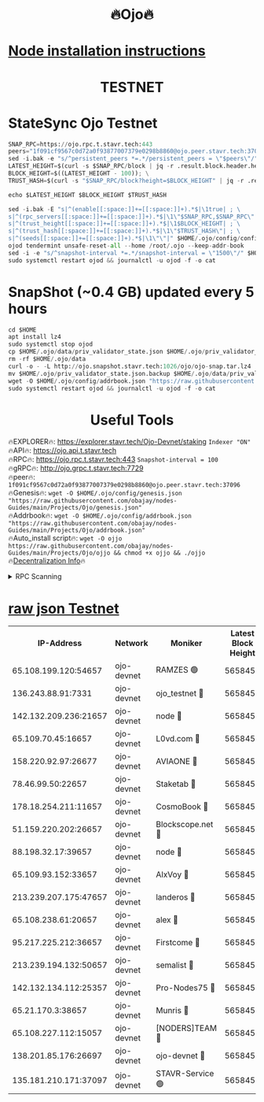 <h1 align="center"> 🔥Ojo🔥</h1>

[Node installation instructions](https://github.com/obajay/nodes-Guides/tree/main/Projects/Ojo)
=

<h1 align="center"> TESTNET</h1>

# StateSync Ojo Testnet
```python
SNAP_RPC=https://ojo.rpc.t.stavr.tech:443
peers="1f091cf9567c0d72a0f93877007379e0298b8860@ojo.peer.stavr.tech:37096"
sed -i.bak -e "s/^persistent_peers *=.*/persistent_peers = \"$peers\"/" $HOME/.ojo/config/config.toml
LATEST_HEIGHT=$(curl -s $SNAP_RPC/block | jq -r .result.block.header.height); \
BLOCK_HEIGHT=$((LATEST_HEIGHT - 100)); \
TRUST_HASH=$(curl -s "$SNAP_RPC/block?height=$BLOCK_HEIGHT" | jq -r .result.block_id.hash)

echo $LATEST_HEIGHT $BLOCK_HEIGHT $TRUST_HASH

sed -i.bak -E "s|^(enable[[:space:]]+=[[:space:]]+).*$|\1true| ; \
s|^(rpc_servers[[:space:]]+=[[:space:]]+).*$|\1\"$SNAP_RPC,$SNAP_RPC\"| ; \
s|^(trust_height[[:space:]]+=[[:space:]]+).*$|\1$BLOCK_HEIGHT| ; \
s|^(trust_hash[[:space:]]+=[[:space:]]+).*$|\1\"$TRUST_HASH\"| ; \
s|^(seeds[[:space:]]+=[[:space:]]+).*$|\1\"\"|" $HOME/.ojo/config/config.toml
ojod tendermint unsafe-reset-all --home /root/.ojo --keep-addr-book
sed -i -e "s/^snapshot-interval *=.*/snapshot-interval = \"1500\"/" $HOME/.ojo/config/app.toml
sudo systemctl restart ojod && journalctl -u ojod -f -o cat
```
# SnapShot (~0.4 GB) updated every 5 hours
```python
cd $HOME
apt install lz4
sudo systemctl stop ojod
cp $HOME/.ojo/data/priv_validator_state.json $HOME/.ojo/priv_validator_state.json.backup
rm -rf $HOME/.ojo/data
curl -o - -L http://ojo.snapshot.stavr.tech:1026/ojo/ojo-snap.tar.lz4 | lz4 -c -d - | tar -x -C $HOME/.ojo --strip-components 2
mv $HOME/.ojo/priv_validator_state.json.backup $HOME/.ojo/data/priv_validator_state.json
wget -O $HOME/.ojo/config/addrbook.json "https://raw.githubusercontent.com/obajay/nodes-Guides/main/Projects/Ojo/addrbook.json"
sudo systemctl restart ojod && journalctl -u ojod -f -o cat
```
 <h1 align="center"> Useful Tools</h1>

🔥EXPLORER🔥:        https://explorer.stavr.tech/Ojo-Devnet/staking        `Indexer "ON"` \
🔥API🔥:                     https://ojo.api.t.stavr.tech \
🔥RPC🔥:                    https://ojo.rpc.t.stavr.tech:443              `Snapshot-interval = 100` \
🔥gRPC🔥:                  http://ojo.grpc.t.stavr.tech:7729 \
🔥peer🔥:                   `1f091cf9567c0d72a0f93877007379e0298b8860@ojo.peer.stavr.tech:37096` \
🔥Genesis🔥:    ```wget -O $HOME/.ojo/config/genesis.json "https://raw.githubusercontent.com/obajay/nodes-Guides/main/Projects/Ojo/genesis.json"``` \
🔥Addrbook🔥:    ```wget -O $HOME/.ojo/config/addrbook.json "https://raw.githubusercontent.com/obajay/nodes-Guides/main/Projects/Ojo/addrbook.json"``` \
🔥Auto_install script🔥: ```wget -O ojjo https://raw.githubusercontent.com/obajay/nodes-Guides/main/Projects/Ojo/ojjo && chmod +x ojjo && ./ojjo``` \
🔥[Decentralization Info](https://github.com/obajay/StateSync-snapshots/tree/main/Projects/Ojo/Decentralization)🔥



<details>
<summary>RPC Scanning</summary>

<h2 align="center"> We scan nodes in real time every 4 hours. And we provide the final result of RPC endpoints.
We cannot influence the operation of these nodes in any way. </h2>


```python
If Voting Power is higher than 0 --> then the Node is a validator of the network and may be subject to attack and be a potential threat to the chain.
```
```python
We marked such validators with a red symbol
```

</details>

[raw json Testnet](https://rpc-check.ojot.stavr.tech/ojot/rpc-ojot-result.json)
=


<table><tr><th>IP-Address</th><th>Network</th><th>Moniker</th><th>Latest Block Height</th><th>Earliest Block Height</th><th>Catching Up</th><th>Tx Index</th><th>Voting Power</th><th>Scan Time</th></tr><tr><td>65.108.199.120:54657</td><td>ojo-devnet</td><td>RAMZES 🟢</td><td>5658452</td><td>306156</td><td>False</td><td>on</td><td>0</td><td>2024-02-29T05:19:39.708655364UTC</td></tr><tr><td>136.243.88.91:7331</td><td>ojo-devnet</td><td>ojo_testnet 🔴</td><td>5658454</td><td>308845</td><td>False</td><td>on</td><td>1000</td><td>2024-02-29T05:19:47.730351150UTC</td></tr><tr><td>142.132.209.236:21657</td><td>ojo-devnet</td><td>node 🔴</td><td>5658456</td><td>350001</td><td>False</td><td>on</td><td>1999</td><td>2024-02-29T05:19:59.092510997UTC</td></tr><tr><td>65.109.70.45:16657</td><td>ojo-devnet</td><td>L0vd.com 🔴</td><td>5658457</td><td>695918</td><td>False</td><td>off</td><td>998</td><td>2024-02-29T05:20:06.931090823UTC</td></tr><tr><td>158.220.92.97:26677</td><td>ojo-devnet</td><td>AVIAONE 🔴</td><td>5658455</td><td>2754001</td><td>False</td><td>on</td><td>19926</td><td>2024-02-29T05:19:56.266456134UTC</td></tr><tr><td>78.46.99.50:22657</td><td>ojo-devnet</td><td>Staketab 🔴</td><td>5658457</td><td>4254801</td><td>False</td><td>on</td><td>1276</td><td>2024-02-29T05:20:07.139157129UTC</td></tr><tr><td>178.18.254.211:11657</td><td>ojo-devnet</td><td>CosmoBook 🔴</td><td>5658456</td><td>4392001</td><td>False</td><td>off</td><td>1047</td><td>2024-02-29T05:20:01.505565971UTC</td></tr><tr><td>51.159.220.202:26657</td><td>ojo-devnet</td><td>Blockscope.net 🔴</td><td>5658452</td><td>4425001</td><td>False</td><td>on</td><td>1984</td><td>2024-02-29T05:19:39.062310276UTC</td></tr><tr><td>88.198.32.17:39657</td><td>ojo-devnet</td><td>node 🔴</td><td>5658456</td><td>4710001</td><td>False</td><td>on</td><td>101201</td><td>2024-02-29T05:20:01.729713103UTC</td></tr><tr><td>65.109.93.152:33657</td><td>ojo-devnet</td><td>AlxVoy 🔴</td><td>5658456</td><td>4943001</td><td>False</td><td>on</td><td>4491415</td><td>2024-02-29T05:19:58.858181725UTC</td></tr><tr><td>213.239.207.175:47657</td><td>ojo-devnet</td><td>landeros 🔴</td><td>5658455</td><td>4967924</td><td>False</td><td>off</td><td>11083</td><td>2024-02-29T05:19:56.485085362UTC</td></tr><tr><td>65.108.238.61:20657</td><td>ojo-devnet</td><td>alex 🔴</td><td>5658452</td><td>5131001</td><td>False</td><td>on</td><td>11359</td><td>2024-02-29T05:19:39.398765741UTC</td></tr><tr><td>95.217.225.212:36657</td><td>ojo-devnet</td><td>Firstcome 🔴</td><td>5658453</td><td>5251946</td><td>False</td><td>on</td><td>13566</td><td>2024-02-29T05:19:45.447091646UTC</td></tr><tr><td>213.239.194.132:50657</td><td>ojo-devnet</td><td>semalist 🔴</td><td>5658453</td><td>5540522</td><td>False</td><td>on</td><td>21037</td><td>2024-02-29T05:19:39.940815812UTC</td></tr><tr><td>142.132.134.112:25357</td><td>ojo-devnet</td><td>Pro-Nodes75 🔴</td><td>5658453</td><td>5558453</td><td>False</td><td>on</td><td>24651</td><td>2024-02-29T05:19:42.750870477UTC</td></tr><tr><td>65.21.170.3:38657</td><td>ojo-devnet</td><td>Munris 🔴</td><td>5658453</td><td>5558453</td><td>False</td><td>off</td><td>20123</td><td>2024-02-29T05:19:45.103062295UTC</td></tr><tr><td>65.108.227.112:15057</td><td>ojo-devnet</td><td>[NODERS]TEAM 🔴</td><td>5658457</td><td>5558457</td><td>False</td><td>off</td><td>9999</td><td>2024-02-29T05:20:06.338197955UTC</td></tr><tr><td>138.201.85.176:26697</td><td>ojo-devnet</td><td>ojo-devnet 🔴</td><td>5658457</td><td>5558457</td><td>False</td><td>on</td><td>1000024000</td><td>2024-02-29T05:20:06.624081090UTC</td></tr><tr><td>135.181.210.171:37097</td><td>ojo-devnet</td><td>STAVR-Service 🟢</td><td>5658453</td><td>5657201</td><td>False</td><td>on</td><td>0</td><td>2024-02-29T05:19:40.475738974UTC</td></tr></table>
